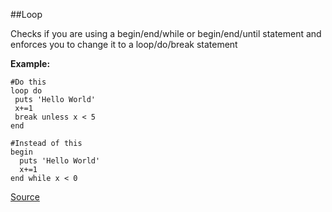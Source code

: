 ##Loop

Checks if you are using a begin/end/while or begin/end/until statement and enforces you to change it to a loop/do/break statement


**Example:**

```
#Do this
loop do
 puts 'Hello World'
 x+=1
 break unless x < 5
end

#Instead of this
begin
  puts 'Hello World'
  x+=1
end while x < 0
```

[Source](http://www.rubydoc.info/gems/rubocop/RuboCop/Cop/Lint/Loop)
